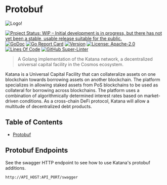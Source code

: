 # Protobuf
![Logo!](../assets/katana-logo.png)

[![Project Status: WIP – Initial development is in progress, but there has not yet been a stable, usable release suitable for the public.](https://img.shields.io/badge/repo%20status-WIP-yellow.svg?style=flat-square)](https://www.repostatus.org/#wip)
[![GoDoc](https://img.shields.io/badge/godoc-reference-blue?style=flat-square&logo=go)](https://godoc.org/github.com/mokitanetwork/katana)
[![Go Report Card](https://goreportcard.com/badge/github.com/mokitanetwork/katana?style=flat-square)](https://goreportcard.com/report/github.com/mokitanetwork/katana)
[![Version](https://img.shields.io/github/tag/mokitanetwork/katana.svg?style=flat-square)](https://github.com/mokitanetwork/katana/releases/latest)
[![License: Apache-2.0](https://img.shields.io/github/license/mokitanetwork/katana.svg?style=flat-square)](https://github.com/mokitanetwork/katana/blob/main/LICENSE)
[![Lines Of Code](https://img.shields.io/tokei/lines/github/mokitanetwork/katana?style=flat-square)](https://github.com/mokitanetwork/katana)
[![GitHub Super-Linter](https://img.shields.io/github/workflow/status/mokitanetwork/katana/Lint?style=flat-square&label=Lint)](https://github.com/marketplace/actions/super-linter)

> A Golang implementation of the Katana network, a decentralized universal capital
> facility in the Cosmos ecosystem.

Katana is a Universal Capital Facility that can collateralize assets on one blockchain
towards borrowing assets on another blockchain. The platform specializes in
allowing staked assets from PoS blockchains to be used as collateral for borrowing
across blockchains. The platform uses a combination of algorithmically determined
interest rates based on market-driven conditions. As a cross-chain DeFi protocol,
Katana will allow a multitude of decentralized debt products.

## Table of Contents

- [Protobuf](#protobuf-endpoints)

## Protobuf Endpoints

See the swagger HTTP endpoint to see how to use Katana's protobuf additions.

`http://API_HOST:API_PORT/swagger`
